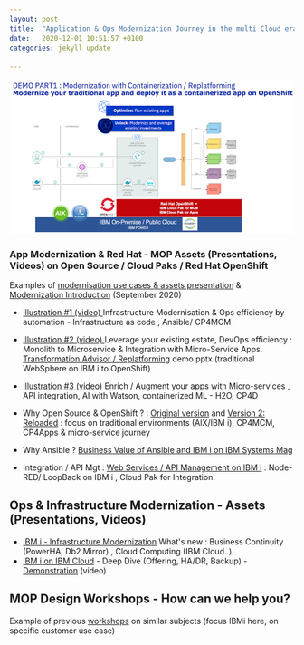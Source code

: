 ```yaml
---
layout: post
title:  "Application & Ops Modernization Journey in the multi Cloud era!"
date:   2020-12-01 10:51:57 +0100
categories: jekyll update

---
```


[![IBMi App Mod ](/assets/M3.png)](https://ibm.ent.box.com/v/appmod-ocp-power-demo1 "Modernization with OpenShift : replatforming ")

<!-- ## Application & Ops Modernization Journey in the multi Cloud era -->

### App Modernization & Red Hat - MOP Assets (Presentations, Videos) on Open Source / Cloud Paks / Red Hat OpenShift 
Examples of [modernisation use cases & assets presentation](https://ibm.box.com/v/ibmi-modernization-assets2020)  & [Modernization Introduction](https://ibm.box.com/v/ibmi-modernization-intro) (September 2020) 
- [Illustration #1 (video) ](https://youtu.be/fHZjQiXSICQ)  Infrastructure Modernisation & Ops efficiency by automation - Infrastructure as code , Ansible/ CP4MCM  
- [Illustration #2 (video) ](https://www.youtube.com/watch?v=tdStP9Ck4dU) Leverage your existing estate,  DevOps efficiency : Monolith to Microservice & Integration with Micro-Service Apps. 
[Transformation Advisor / Replatforming](https://ibm.ent.box.com/v/appmod-ocp-power-demo1) demo pptx (traditional WebSphere on IBM i to OpenShift)
- [Illustration #3 (video)](https://www.youtube.com/watch?v=QemqAzpyJPc) Enrich / Augment your apps with Micro-services , API integration, AI with Watson, containerized ML - H2O, CP4D  

- Why Open Source & OpenShift ? : [Original version](https://ibm.box.com/v/ocp-opensource-ibmi)  and [Version 2: Reloaded](https://ibm.box.com/v/why-ocp-ibmi-reloaded) : focus on traditional environments (AIX/IBM i), CP4MCM, CP4Apps & micro-service journey

- Why Ansible ? [Business Value of Ansible and IBM i on IBM Systems Mag](https://ibmsystemsmag.com/Power-Systems/10/2020/automation-ansible-ibm-i)
- Integration / API Mgt :  [Web Services / API Management on IBM i](https://ibm.box.com/s/1yh6odomylwxwurs7yycf1dw1r7vj1go) : Node-RED/ LoopBack on IBM i , Cloud Pak for Integration.   

## Ops & Infrastructure Modernization - Assets (Presentations, Videos)
- [IBM i - Infrastructure Modernization](https://ibm.box.com/s/kwb33pjykxbjvui3f379if7eckiizvqz)  What's new : Business Continuity (PowerHA, Db2 Mirror) ,  Cloud Computing (IBM Cloud..)
- [IBM i on IBM Cloud](https://ibm.ent.box.com/v/psvs-focus-ibmi) - Deep Dive (Offering, HA/DR, Backup) -  [Demonstration](https://youtu.be/RywSfXT_LLs) (video)

## MOP Design Workshops - How can we help you? 

Example of previous [workshops](https://ibm.box.com/s/peor234x7hms4lfhiwy4ay9dd37pz05g) on similar subjects (focus IBMi here, on specific customer use case) 
